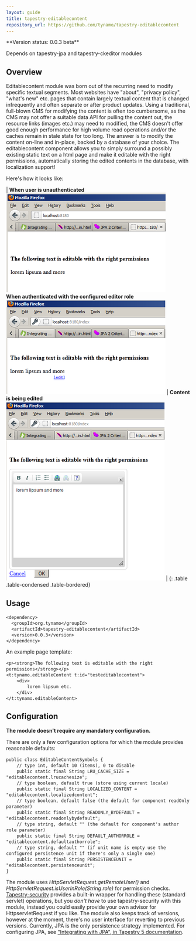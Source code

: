 ```yaml
---
layout: guide
title: tapestry-editablecontent
repository_url: https://github.com/tynamo/tapestry-editablecontent
---
```


<div markdown="1" class="alert alert-info">
**Version status: 0.0.3 beta**

Depends on tapestry-jpa and tapestry-ckeditor modules
</div>

## Overview

Editablecontent module was born out of the recurring need to modify specific textual segments. Most websites have "about", "privacy policy", "what's new" etc. pages that contain largely textual content that is changed infrequently and often separate or after product updates. Using a traditional, full-blown CMS for modifying the content is often too cumbersome, as the CMS may not offer a suitable data API for pulling the content out, the resource links (images etc.) may need to modified, the CMS doesn't offer good enough performance for high volume read operations and/or the caches remain in stale state for too long. The answer is to modify the content on-line and in-place, backed by a database of your choice. The editablecontent component allows you to simply surround a possibly existing static text on a html page and make it editable with the right permissions, automatically storing the edited contents in the database, with localization support!

Here's how it looks like:

| **When user is unauthenticated** <br/> ![editablecontent uneditable](/assets/media/editablecontent-uneditable.png) <br/> **When authenticated with the configured editor role** <br/> ![editablecontent editable](/assets/media/editablecontent-editable.png) | **Content is being edited** <br/> ![editablecontent being edited](/assets/media/editablecontent-isedited.png) |
{: .table .table-condensed .table-bordered}

## Usage

	<dependency>
	  <groupId>org.tynamo</groupId>
	  <artifactId>tapestry-editablecontent</artifactId>
	  <version>0.0.3</version>
	</dependency>

An example page template:

	<p><strong>The following text is editable with the right permissions</strong></p>
	<t:tynamo.editableContent t:id="testeditablecontent">
		<div>
			lorem lipsum etc.
		</div>
	</t:tynamo.editableContent>

## Configuration

**The module doesn't require any mandatory configuration.**

There are only a few configuration options for which the module provides reasonable defaults:

	public class EditableContentSymbols {
		// type int, default 10 (items), 0 to disable
		public static final String LRU_CACHE_SIZE = "editablecontent.lrucachesize";
		// type boolean, default true (store using current locale)
		public static final String LOCALIZED_CONTENT = "editablecontent.localizedcontent";
		// type boolean, default false (the default for component readOnly parameter)
		public static final String READONLY_BYDEFAULT = "editablecontent.readonlybydefault";
		// type string, default "" (the default for component's author role parameter)
		public static final String DEFAULT_AUTHORROLE = "editablecontent.defaultauthorrole";
		// type string, default "" (if unit name is empty use the configured persistence unit if there's only a single one)
		public static final String PERSISTENCEUNIT = "editablecontent.persistenceunit";
	}

The module uses *HttpServletRequest.getRemoteUser()* and *HttpServletRequest.isUserInRole(String role)* for permission checks. [Tapestry-security](http://www.tynamo.org/tapestry-security+guide/) provides a built-in wrapper for handling these (standard servlet) operations, but you *don't have* to use tapestry-security with this module, instead you could easily provide your own advisor for HttpservletRequest if you like. The module also keeps track of versions, however at the moment, there's no user interface for reverting to previous versions. Currently, JPA is the only persistence strategy implemented. For configuring JPA, see ["Integrating with JPA", in Tapestry 5 documentation](http://tapestry.apache.org/integrating-with-jpa.html).